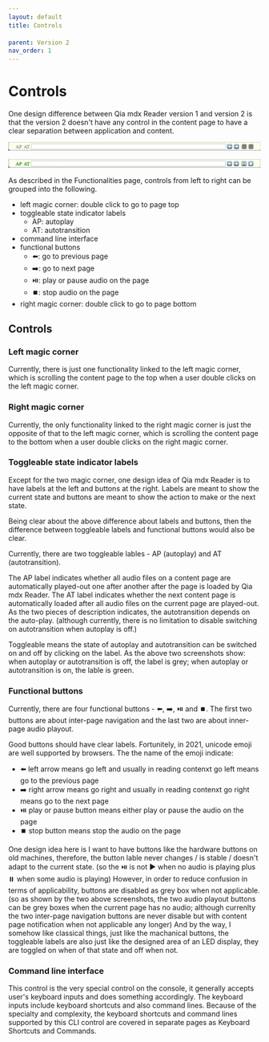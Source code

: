 ```yaml
---
layout: default
title: Controls

parent: Version 2
nav_order: 1
---
```


# Controls

One design difference between Qia mdx Reader version 1 and version 2 is that the version 2 doesn't have any control in the content page to have a clear separation between application and content.

![Console with AP and AT off and audio buttons disabled](../images/20210612-210027.png)

![Console with AP and AT on and audio buttons enabled](../images/20210612-210054.png)

As described in the Functionalities page, controls from left to right can be grouped into the following.

* left magic corner: double click to go to page top
* toggleable state indicator labels
  * AP: autoplay
  * AT: autotransition
* command line interface
* functional buttons
  * ⬅️: go to previous page
  * ➡️: go to next page
  * ⏯️: play or pause audio on the page
  * ⏹️: stop audio on the page
* right magic corner: double click to go to page bottom


## Controls

### Left magic corner

Currently, there is just one functionality linked to the left magic corner, which is scrolling the content page to the top when a user double clicks on the left magic corner.

### Right magic corner

Currently, the only functionality linked to the right magic corner is just the opposite of that to the left magic corner, which is scrolling the content page to the bottom when a user double clicks on the right magic corner.

### Toggleable state indicator labels

Except for the two magic corner, one design idea of Qia mdx Reader is to have labels at the left and buttons at the right. Labels are meant to show the current state and buttons are meant to show the action to make or the next state.

Being clear about the above difference about labels and buttons, then the difference between toggleable labels and functional buttons would also be clear.

Currently, there are two toggleable lables - AP (autoplay) and AT (autotransition).

The AP label indicates whether all audio files on a content page are automatically played-out one after another after the page is loaded by Qia mdx Reader. 
The AT label indicates whether the next content page is automatically loaded after all audio files on the current page are played-out. As the two pieces of description indicates, the autotransition depends on the auto-play. (although currently, there is no limitation to disable switching on autotransition when autoplay is off.)

Toggleable means the state of autoplay and autotransition can be switched on and off by clicking on the label. As the above two screenshots show: when autoplay or autotransition is off, the label is grey; when autoplay or autotransition is on, the lable is green.

### Functional buttons

Currently, there are four functional buttons - ⬅️, ➡️, ⏯️ and ⏹️. The first two buttons are about inter-page navigation and the last two are about inner-page audio playout.

Good buttons should have clear labels. Fortunitely, in 2021, unicode emoji are well supported by browsers. The the name of the emoji indicate:

* ⬅️ left arrow means go left and usually in reading contenxt go left means go to the previous page
* ➡️ right arrow means go right and usually in reading contenxt go right means go to the next page
* ⏯️ play or pause button means either play or pause the audio on the page
* ⏹️ stop button means stop the audio on the page

One design idea here is I want to have buttons like the hardware buttons on old machines, therefore, the button lable never changes / is stable / doesn't adapt to the current state. (so the ⏯️ is not ▶️ when no audio is playing plus ⏸️ when some audio is playing) However, in order to reduce confusion in terms of applicability, buttons are disabled as grey box when not applicable. (so as shown by the two above screenshots, the two audio playout buttons can be grey boxes when the current page has no audio; although currenlty the two inter-page navigation buttons are never disable but with content page notification when not applicable any longer) And by the way, I somehow like classical things, just like the machanical buttons, the toggleable labels are also just like the designed area of an LED display, they are toggled on when of that state and off when not.

### Command line interface

This control is the very special control on the console, it generally accepts user's keyboard inputs and does something accordingly. The keyboard inputs include keyboard shortcuts and also command lines. Because of the specialty and complexity, the keyboard shortcuts and command lines supported by this CLI control are covered in separate pages as Keyboard Shortcuts and Commands.
